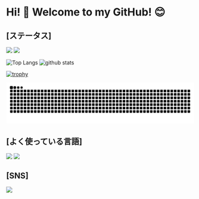 <h1>Hi! 👋 Welcome to my GitHub! 😊</h1>
<h2>[ステータス]</h2>
<p align="left">
  <img height="20" src="https://komarev.com/ghpvc/?username=Ringoame196" />
  <img height="20" src="https://img.shields.io/github/followers/Ringoame196?label=follow&logo=github&style=flat" />
</p>
<p align="left"> 
  <img alt="Top Langs" height="150px" src="https://github-readme-stats.vercel.app/api/top-langs/?username=Ringoame196&layout=compact&count_private=true&show_icons=true&theme=cobalt" />
  <img alt="github stats" height="150px" src="https://github-readme-stats.vercel.app/api?username=Ringoame196&count_private=true&show_icons=true&show_icons=true&theme=onedark" />
</p>

[![trophy](https://github-profile-trophy.vercel.app/?username=Ringoame196&theme=onedark&column=7
)](https://github.com/ryo-ma/github-profile-trophy)

<picture>
  <source media="(prefers-color-scheme: dark)" srcset="https://raw.githubusercontent.com/Ringoame196/Ringoame196/output/github-contribution-grid-snake-dark.svg">
  <source media="(prefers-color-scheme: light)" srcset="https://raw.githubusercontent.com/Ringoame196/Ringoame196/output/github-contribution-grid-snake.svg">
  <img alt="github contribution grid snake animation" src="https://raw.githubusercontent.com/Ringoame196/Ringoame196/output/github-contribution-grid-snake.svg">
</picture>

<h2>[よく使っている言語]</h2>
<img src="https://img.shields.io/badge/-Kotlin-0095D5.svg?logo=kotlin&style=plastic">
<img src="https://img.shields.io/badge/-Java-007396.svg?logo=java&style=plastic">

<h2>[SNS]</h2>
<a href="http://twitter.com/Ringoame196">
    <img height="20" src="https://img.shields.io/twitter/follow/Ringoame196?label=Twitter&logo=twitter&style=flat" />
  </a>
